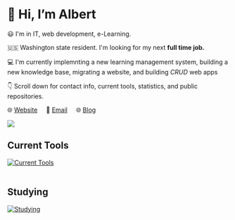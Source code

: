 # :wave: Hi, I’m Albert 

:smiley: I'm in IT, web development, e-Learning.

:us: Washington state resident. I'm looking for my next **full time job.**

:computer: I'm currently implemnting a new learning management system, building a new knowledge base, migrating a website, and building *CRUD* web apps

:point_down: Scroll down for contact info, current tools, statistics, and public repositories.


:globe_with_meridians: [Website](https://albertho.dev) &nbsp; &nbsp; :e-mail: [Email](mailto:albert604news@gmail.com) &nbsp; &nbsp; :globe_with_meridians: [Blog](https://maplesyrupweb.com/) 



<img src="https://github-readme-streak-stats.herokuapp.com/?user=maplesyrupweb"/>


## Current Tools
[![Current Tools](https://skillicons.dev/icons?i=cloudflare,html,css,js,php,mysql,wordpress,bootstrap,github,raspberrypi)](https://skillicons.dev)<br><br>

## Studying
[![Studying](https://skillicons.dev/icons?i=react,tailwind,flutter,gatsby,js,php)](https://skillicons.dev)


